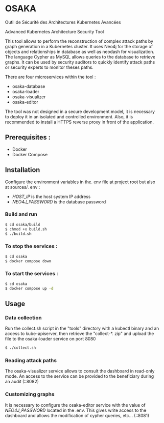 # OSAKA
Outil de Sécurité des Architectures Kubernetes Avancées

Advanced Kubernetes Architecture Security Tool

This tool allows to perform the reconstruction of complex attack paths by graph generation in a Kubernetes cluster. It uses Neo4j for the
storage of objects and relationships in database as well as neodash for visualization. The language Cypher
as MySQL allows queries to the database to retrieve graphs.
It can be used by security auditors to quickly identify attack paths  or security experts to monitor theses paths.

There are four microservices within the tool :
- osaka-database
- osaka-loader
- osaka-visualizer
- osaka-editor

The tool was not designed in a secure development model, it is necessary to deploy it in an isolated and controlled environment. Also, it is recommended to install a HTTPS reverse proxy in front of the application.

## Prerequisites :
- Docker
- Docker Compose

## Installation
Configure the environment variables in the. env file at project root but also at sources/. env :
- *HOST_IP* is the host system IP address
- *NEO4J_PASSWORD* is the database password

### Build and run
```sh
$ cd osaka/build
$ chmod +x build.sh
$ ./build.sh
```
### To stop the services :
```sh
$ cd osaka
$ docker compose down
```
### To start the services :
```sh
$ cd osaka
$ docker compose up -d
```

## Usage 
### Data collection
Run the collect.sh script in the "tools" directory with a kubectl binary and an access to kube-apiserver, then retrieve the "collect-*. zip" and upload the file to the osaka-loader service on port 8080
```sh
$ ./collect.sh 
```
### Reading attack paths
The osaka-visualizer service allows to consult the dashboard in read-only mode. An access to the service can be provided to the beneficiary during an audit (::8082) 

### Customizing graphs
It is necessary to configure the osaka-editor service with the value of *NEO4J_PASSWORD* located in the .env. This gives write access to the dashboard and allows the modification of cypher queries, etc... (::8081)
